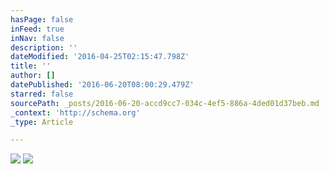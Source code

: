 ```yaml
---
hasPage: false
inFeed: true
inNav: false
description: ''
dateModified: '2016-04-25T02:15:47.798Z'
title: ''
author: []
datePublished: '2016-06-20T08:00:29.479Z'
starred: false
sourcePath: _posts/2016-06-20-accd9cc7-034c-4ef5-886a-4ded01d37beb.md
_context: 'http://schema.org'
_type: Article

---
```

![](https://the-grid-user-content.s3-us-west-2.amazonaws.com/9e57f3b3-f386-4673-8092-aa9f0a4176c9.jpg)
![](https://the-grid-user-content.s3-us-west-2.amazonaws.com/06a8293f-7656-41c3-bcd9-4759ff18da24.jpg)